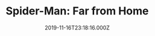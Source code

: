 ---
title: "Spider-Man: Far from Home"
year: 2019
date: 2019-11-16T23:18:16.000Z
permalink: /almanac/movies/2019-11-16-spider-man-far-from-home/index.html
rating: 3
---